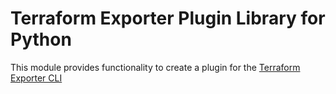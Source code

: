 # Terraform Exporter Plugin Library for Python

This module provides functionality to create a plugin for the [Terraform Exporter CLI](https://github.com/gideaworx/terraform-exporter)
